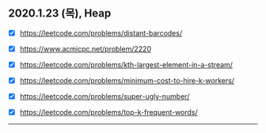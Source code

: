 ## 2020.1.23 (목), Heap
- [x] https://leetcode.com/problems/distant-barcodes/
- [x]  https://www.acmicpc.net/problem/2220
- [x] https://leetcode.com/problems/kth-largest-element-in-a-stream/
- [x] https://leetcode.com/problems/minimum-cost-to-hire-k-workers/
- [x] https://leetcode.com/problems/super-ugly-number/
- [x] https://leetcode.com/problems/top-k-frequent-words/


---
